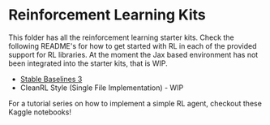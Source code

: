 # Reinforcement Learning Kits

This folder has all the reinforcement learning starter kits. Check the following README's for how to get started with RL in each of the provided support for RL libraries. At the moment the Jax based environment has not been integrated into the starter kits, that is WIP.

- [Stable Baselines 3](https://github.com/Lux-AI-Challenge/Lux-Design-S2/tree/main/kits/rl/sb3)
- CleanRL Style (Single File Implementation) - WIP

For a tutorial series on how to implement a simple RL agent, checkout these Kaggle notebooks!